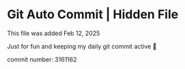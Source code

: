 # Git Auto Commit | Hidden File

This file was added Feb 12, 2025

Just for fun and keeping my daily git commit active 🤪

commit number: 3161162
